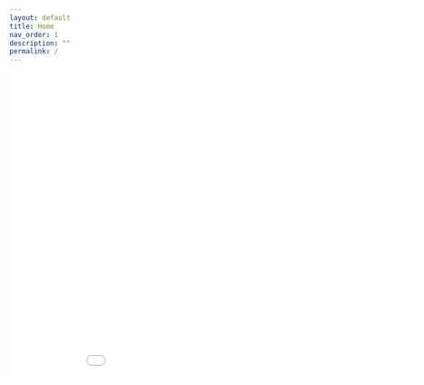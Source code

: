 ```yaml
---
layout: default
title: Home
nav_order: 1
description: ""
permalink: /
---
```


<iframe id="" src="Examples/Grid" name="" width="960" height="540" frameborder="0" marginheight="0" scrolling="no"></iframe>